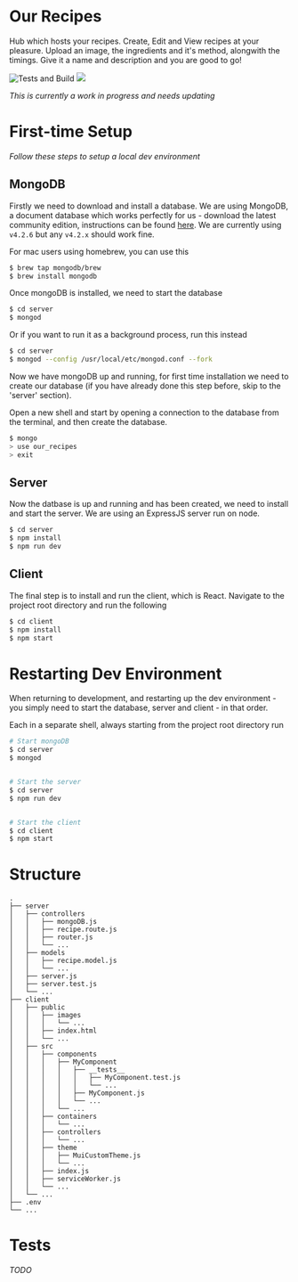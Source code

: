 # Our Recipes

Hub which hosts your recipes. Create, Edit and View recipes at your pleasure.
Upload an image, the ingredients and it's method, alongwith the timings. Give
it a name and description and you are good to go!

![Tests and Build](https://github.com/j-blackmore/our-recipes/workflows/Tests%20and%20Build/badge.svg)
[![](https://img.shields.io/badge/Version-1.1.0-blue)](https://github.com/j-blackmore/our-recipes/releases/latest)

_This is currently a work in progress and needs updating_

# First-time Setup

_Follow these steps to setup a local dev environment_

## MongoDB

Firstly we need to download and install a database. We are using MongoDB, a
document database which works perfectly for us - download the latest community
edition, instructions can be found
[here](https://docs.mongodb.com/manual/installation/).
We are currently using `v4.2.6` but any `v4.2.x` should work fine.

For mac users using homebrew, you can use this

```bash
$ brew tap mongodb/brew
$ brew install mongodb
```

Once mongoDB is installed, we need to start the database

```bash
$ cd server
$ mongod
```

Or if you want to run it as a background process, run this instead

```bash
$ cd server
$ mongod --config /usr/local/etc/mongod.conf --fork
```

Now we have mongoDB up and running, for first time installation we need to
create our database (if you have already done this step before, skip to the
'server' section).

Open a new shell and start by opening a connection to the database from the
terminal, and then create the database.

```bash
$ mongo
> use our_recipes
> exit
```

## Server

Now the datbase is up and running and has been created, we need to install
and start the server. We are using an ExpressJS server run on node.

```bash
$ cd server
$ npm install
$ npm run dev
```

## Client

The final step is to install and run the client, which is React. Navigate to
the project root directory and run the following

```bash
$ cd client
$ npm install
$ npm start
```

# Restarting Dev Environment

When returning to development, and restarting up the dev environment - you
simply need to start the database, server and client - in that order.

Each in a separate shell, always starting from the project root directory run

```bash
# Start mongoDB
$ cd server
$ mongod


# Start the server
$ cd server
$ npm run dev


# Start the client
$ cd client
$ npm start
```

# Structure

```
.
├── server
│   ├── controllers
│   │   ├── mongoDB.js
│   │   ├── recipe.route.js
│   │   ├── router.js
│   │   └── ...
│   ├── models
│   │   ├── recipe.model.js
│   │   └── ...
│   ├── server.js
│   ├── server.test.js
│   └── ...
├── client
│   ├── public
│   │   ├── images
│   │   │   └── ...
│   │   ├── index.html
│   │   └── ...
│   ├── src
│   │   ├── components
│   │   │   ├── MyComponent
│   │   │   │   ├── __tests__
│   │   │   │   │   ├── MyComponent.test.js
│   │   │   │   │   └── ...
│   │   │   │   ├── MyComponent.js
│   │   │   │   └── ...
│   │   │   └── ...
│   │   ├── containers
│   │   │   └── ...
│   │   ├── controllers
│   │   │   └── ...
│   │   ├── theme
│   │   │   ├── MuiCustomTheme.js
│   │   │   └── ...
│   │   ├── index.js
│   │   ├── serviceWorker.js
│   │   └── ...
│   └── ...
├── .env
└── ...
```

# Tests

_TODO_
